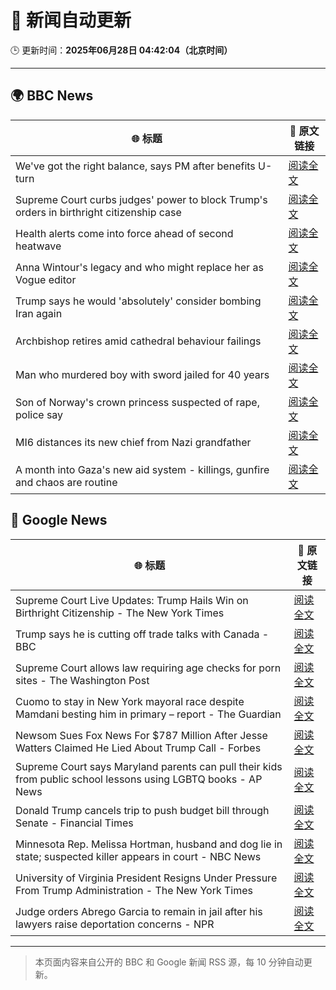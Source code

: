 # 🧠 新闻自动更新

🕒 更新时间：**2025年06月28日 04:42:04（北京时间）**

---

## 🌍 BBC News

| 🌐 标题 | 🔗 原文链接 |
|--------|-------------|
| We've got the right balance, says PM after benefits U-turn | [阅读全文](https://www.bbc.com/news/articles/cd78vyl3yvlo) |
| Supreme Court curbs judges' power to block Trump's orders in birthright citizenship case | [阅读全文](https://www.bbc.com/news/articles/cev0d10kdd9o) |
| Health alerts come into force ahead of second heatwave | [阅读全文](https://www.bbc.com/news/articles/cy4y8exrw0zo) |
| Anna Wintour's legacy and who might replace her as Vogue editor | [阅读全文](https://www.bbc.com/news/articles/c3envvyvqydo) |
| Trump says he would 'absolutely' consider bombing Iran again | [阅读全文](https://www.bbc.com/news/articles/cvgenq599kwo) |
| Archbishop retires amid cathedral behaviour failings | [阅读全文](https://www.bbc.com/news/articles/cvg4nw7xvyvo) |
| Man who murdered boy with sword jailed for 40 years | [阅读全文](https://www.bbc.com/news/articles/cvg977nkl9xo) |
| Son of Norway's crown princess suspected of rape, police say | [阅读全文](https://www.bbc.com/news/articles/cyvjqn2dg3eo) |
| MI6 distances its new chief from Nazi grandfather | [阅读全文](https://www.bbc.com/news/articles/c0l406gpydgo) |
| A month into Gaza's new aid system - killings, gunfire and chaos are routine | [阅读全文](https://www.bbc.com/news/articles/cwygezz3gx7o) |

## 📰 Google News

| 🌐 标题 | 🔗 原文链接 |
|--------|-------------|
| Supreme Court Live Updates: Trump Hails Win on Birthright Citizenship - The New York Times | [阅读全文](https://news.google.com/rss/articles/CBMihgFBVV95cUxPZy1mUWUtQXEyMjYxbjZfZlFFVTlCbVRUSGVNTUtudWQ3X3o3VVBmMXR3RHZjQ0FTRHEtZ1pSWEFMUWRRMWlIQnBWZmRRQXVVQ3BPdVVyUmlxaUd3dWpZRTdaQzZCcTNfTmowOFRLSERfRFVuQ1IybVVkU3JRbWhzQ3E1LXladw?oc=5) |
| Trump says he is cutting off trade talks with Canada - BBC | [阅读全文](https://news.google.com/rss/articles/CBMiWkFVX3lxTFB1bHRqSHE2QkxkNEF0bDFsOWtGNkktZ1FJelI1M2lrQ2NTb1k0VFl3NGNRQVAtSFZTWHJQcXFCRkY3UlRuQVBoOHZlSm52WHBNNFlkT2p3aXdwQdIBX0FVX3lxTE16aEtzZXFCc2FfNHY0TmJJMUVoTFhlRzYtOFM5WEQxdURWTGY1c0l0RXdHeVc3OEJ0MFFQVUswSkhtN3luN0w5blMtMEZzXzI5dzNFT0ZJTEtZZUFXNG9v?oc=5) |
| Supreme Court allows law requiring age checks for porn sites - The Washington Post | [阅读全文](https://news.google.com/rss/articles/CBMipgFBVV95cUxPU3NBYndZNXZ4V3NpMTdsUXBjblhhV0IteWxDSkdad1ZTVnYta2FDR0dqMEowT09icGNxYzBQTFBKU2Q3MGs5WkFqVkdQMUtUYkdYVXpqNngwYTJpdGF5Z1cxX082OGpNN1dWbzM5LVFvQndnOXJwQzd6d3V2NzdmNk1WQzBnMjZEWVI4NFFUYU5ITEQwakh0cmw5am1CY3hmX0ViLVJ3?oc=5) |
| Cuomo to stay in New York mayoral race despite Mamdani besting him in primary – report - The Guardian | [阅读全文](https://news.google.com/rss/articles/CBMiiAFBVV95cUxNN3gtM3BQOHpScFBrMFJhZUZNRjdlOVgyYXZfbzZ1N3doSzJnbU1URU1fdGM4bG4wMzdGUW90R3NYeFBMY3V2NUp5YlVtZUtJSDVFR3lnZ2FxZ1N3aWo1b1hfbThiN1Y1V0Z1Q19zMjBndF9Xc0otWnM1bkliSk9kZWdUZGNnbGht?oc=5) |
| Newsom Sues Fox News For $787 Million After Jesse Watters Claimed He Lied About Trump Call - Forbes | [阅读全文](https://news.google.com/rss/articles/CBMilwFBVV95cUxNWG9SVWI2VFJmOTNxWUdNNEFUcG83ejhmS3pnQlc5elFsdDhRMFJhbkJENVd3NmwyVnA1SzV1bTZnT2t4d2VVVmhEMUlyV1RTQ0hleDRtUkNyWjhNbXpRd3lSSnFrdVdNNHdxQmpWclN3dG1GazRwRmtQZEM1T3dKRTZHLU13VjZCdVJwazFPa3F2bzg5ZWpj?oc=5) |
| Supreme Court says Maryland parents can pull their kids from public school lessons using LGBTQ books - AP News | [阅读全文](https://news.google.com/rss/articles/CBMisAFBVV95cUxPT3ZMbG5TN0FZbnlKWnVrckgxSjl4ajdYelVPbTk4T2xnazBSRUN6cEttaGVvU2lQNDh0Qy0zUDNlaHo2V3VHdk9UbHVnRkM5WU1aQUJuV1k0cHpBM3JaYkJXNmFRQlA4ZlluZk5yVWR1MlJTTG1xNm5GWEdFV1J4MkRobUkxTkZwbENNSnZvNFpoLUVtYW95NkFGV1hKTU0yZThiLW9udGgyTGRid3d4OQ?oc=5) |
| Donald Trump cancels trip to push budget bill through Senate - Financial Times | [阅读全文](https://news.google.com/rss/articles/CBMicEFVX3lxTE9uQm55YTNSQ1FwclhqSVpLcEhxMFpoTkc3WXZ1RGlmSzg4MkZjV3JEVnd5ZXpUc2gzY1dMQ1ZkbnRBNVlfRHRQVWZybkFqQ1Y2QS12UHg2OGtYa2lET2otSUFmcUs5MHpQRkt3ek1QVHg?oc=5) |
| Minnesota Rep. Melissa Hortman, husband and dog lie in state; suspected killer appears in court - NBC News | [阅读全文](https://news.google.com/rss/articles/CBMiugFBVV95cUxPS3UyRGk5N0NVaU5fNms5clFwdjE3ak85R3NqaTVUbmVIQUlsSF9hZ1hldGpsazVYcnJ3TFRPbnloTEhNdFlRVXRPSi00TXlvQVI2a3lQdFN4RERLRnNuR3NPODQyakZUU0FaZ01FWlJRc0RnQ0xOcEE0bFhOQnNwRVoyS2tzZi15ZWtZWmhNVzNOc2FiN2hVWEkzUGxzaUtmMzI5aVVCVWF1ZFFBbUNUcUdiaUF0ZVRLemfSAVZBVV95cUxNOEpmWjNOVVAwNU9xMGNmVEY3R1h5azRFOXJURXIxcm5LNi1pTmJ6VTlIUUFHTGRqOWg5bGp0RlEtSldNc2J4dkVqTjdrdDhDek1iZHVPZw?oc=5) |
| University of Virginia President Resigns Under Pressure From Trump Administration - The New York Times | [阅读全文](https://news.google.com/rss/articles/CBMikgFBVV95cUxQX2VQNS15R1RRZ0RtQy1FTzRyRjZsVXFLS0NTeTROWnNsOHJ3S1loS2ZFWXgxX0lLem1LOU9ydGdOUGRjT3dUbTQtN0pjQUJnRExITmZTUW84NWt6aThuWWdEd0JJYzFycTBvVDNzc1E4aGFQelNXVXBYYzJpU1ZmcXp4b1Nlc0tsMUJnbXJOX1VVZw?oc=5) |
| Judge orders Abrego Garcia to remain in jail after his lawyers raise deportation concerns - NPR | [阅读全文](https://news.google.com/rss/articles/CBMingFBVV95cUxNYnlIcGtBVDA4MkxIQWljU0NXa1p5ajVyVjlIZENiOE9jcl9hV3UxOGl2R1ltZUVGRUYwU3IzY1J5OHQwcDhxT3FDYjRVWHBtbkRsZk8zbXhyanhwTVp6QW4wbUNlb3oxSTJ6VmVqd0NSUnhidk8ydWFKMmlhTWVhU0NwVXJkUEF1bFlMQjJFbzhGQUl0M1R5X01qVnVGQQ?oc=5) |

---
> 本页面内容来自公开的 BBC 和 Google 新闻 RSS 源，每 10 分钟自动更新。